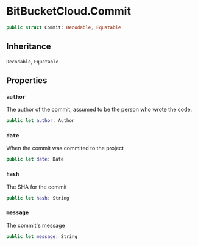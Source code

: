 # BitBucketCloud.Commit

``` swift
public struct Commit: Decodable, Equatable 
```

## Inheritance

`Decodable`, `Equatable`

## Properties

### `author`

The author of the commit, assumed to be the person who wrote the code.

``` swift
public let author: Author
```

### `date`

When the commit was commited to the project

``` swift
public let date: Date
```

### `hash`

The SHA for the commit

``` swift
public let hash: String
```

### `message`

The commit's message

``` swift
public let message: String
```
